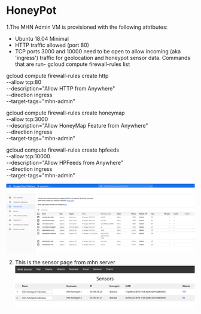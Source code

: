 # HoneyPot
1.The MHN Admin VM is provisioned with the following attributes:

   - Ubuntu 18.04 Minimal
   - HTTP traffic allowed (port 80)
   - TCP ports 3000 and 10000 need to be open to allow incoming (aka 'ingress') traffic for geolocation and honeypot sensor data.
   Commands that are run-
   gcloud compute firewall-rules list

gcloud compute firewall-rules create http \
    --allow tcp:80 \
    --description="Allow HTTP from Anywhere" \
    --direction ingress \
    --target-tags="mhn-admin"

gcloud compute firewall-rules create honeymap \
    --allow tcp:3000 \
    --description="Allow HoneyMap Feature from Anywhere" \
    --direction ingress \
    --target-tags="mhn-admin"

gcloud compute firewall-rules create hpfeeds \
    --allow tcp:10000 \
    --description="Allow HPFeeds from Anywhere" \
    --direction ingress \
    --target-tags="mhn-admin"

         
 ![alt-text](Firewall_rules.png)
 
 2. This is the sensor page from mhn server
 ![alt-text](MHN_Sensor.png)
